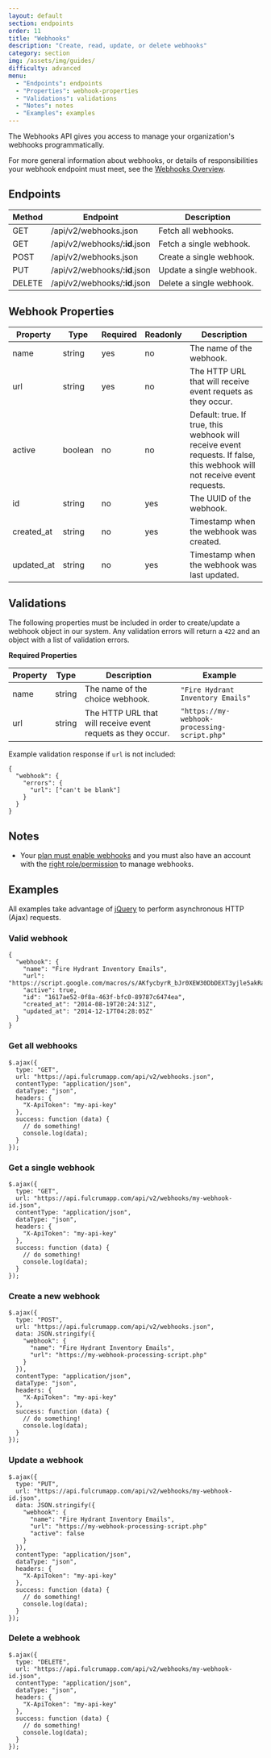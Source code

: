 ```yaml
---
layout: default
section: endpoints
order: 11
title: "Webhooks"
description: "Create, read, update, or delete webhooks"
category: section
img: /assets/img/guides/
difficulty: advanced
menu:
  - "Endpoints": endpoints
  - "Properties": webhook-properties
  - "Validations": validations
  - "Notes": notes
  - "Examples": examples
---
```


The Webhooks API gives you access to manage your organization's webhooks programmatically.

For more general information about webhooks, or details of responsibilities your webhook endpoint must meet, see the [Webhooks Overview](/general/webhooks/).

## Endpoints

| Method | Endpoint | Description |
|--------|----------|-------------|
| GET | /api/v2/webhooks.json | Fetch all webhooks. |
| GET | /api/v2/webhooks/**:id**.json | Fetch a single webhook. |
| POST | /api/v2/webhooks.json | Create a single webhook. |
| PUT | /api/v2/webhooks/**:id**.json | Update a single webhook. |
| DELETE | /api/v2/webhooks/**:id**.json | Delete a single webhook. |

## Webhook Properties

| Property | Type | Required | Readonly | Description |
|----------|------|----------|----------|-------------|
| name | string | yes | no | The name of the webhook. |
| url | string | yes | no | The HTTP URL that will receive event requets as they occur. |
| active | boolean | no | no | Default: true. If true, this webhook will receive event requests. If false, this webhook will not receive event requests. |
| id | string | no | yes | The UUID of the webhook. |
| created_at | string | no | yes | Timestamp when the webhook was created. |
| updated_at | string | no | yes | Timestamp when the webhook was last updated. |

## Validations

The following properties must be included in order to create/update a webhook object in our system. Any validation errors will return a `422` and an object with a list of validation errors.

**Required Properties**

| Property | Type | Description | Example |
|----------|------|-------------|---------|
| name | string | The name of the choice webhook. | `"Fire Hydrant Inventory Emails"`
| url | string | The HTTP URL that will receive event requets as they occur. | `"https://my-webhook-processing-script.php"`

Example validation response if `url` is not included:

```
{
  "webhook": {
    "errors": {
      "url": ["can't be blank"]
    }
  }
}
```

## Notes

* Your [plan must enable webhooks](http://www.fulcrumapp.com/guides/webhooks/webhooks-plans/) and you must also have an account with the [right role/permission](http://www.fulcrumapp.com/guides/webhooks/webhooks-roles-and-permissions/) to manage webhooks.

## Examples

All examples take advantage of [jQuery](http://jquery.com/) to perform asynchronous HTTP (Ajax) requests.

### Valid webhook

```
{
  "webhook": {
    "name": "Fire Hydrant Inventory Emails",
    "url": "https://script.google.com/macros/s/AKfycbyrR_bJr0XEW30DbDEXT3yjle5akRa9Dci7q6H0VTA_Oov86Vj/exec",
    "active": true,
    "id": "1617ae52-0f8a-463f-bfc0-89787c6474ea",
    "created_at": "2014-08-19T20:24:31Z",
    "updated_at": "2014-12-17T04:28:05Z"
  }
}
```

### Get all webhooks

```
$.ajax({
  type: "GET",
  url: "https://api.fulcrumapp.com/api/v2/webhooks.json",
  contentType: "application/json",
  dataType: "json",
  headers: {
    "X-ApiToken": "my-api-key"
  },
  success: function (data) {
    // do something!
    console.log(data);
  }
});
```

### Get a single webhook

```
$.ajax({
  type: "GET",
  url: "https://api.fulcrumapp.com/api/v2/webhooks/my-webhook-id.json",
  contentType: "application/json",
  dataType: "json",
  headers: {
    "X-ApiToken": "my-api-key"
  },
  success: function (data) {
    // do something!
    console.log(data);
  }
});
```

### Create a new webhook

```
$.ajax({
  type: "POST",
  url: "https://api.fulcrumapp.com/api/v2/webhooks.json",
  data: JSON.stringify({
    "webhook": {
      "name": "Fire Hydrant Inventory Emails",
      "url": "https://my-webhook-processing-script.php"
    }
  }),
  contentType: "application/json",
  dataType: "json",
  headers: {
    "X-ApiToken": "my-api-key"
  },
  success: function (data) {
    // do something!
    console.log(data);
  }
});
```

### Update a webhook

```
$.ajax({
  type: "PUT",
  url: "https://api.fulcrumapp.com/api/v2/webhooks/my-webhook-id.json",
  data: JSON.stringify({
    "webhook": {
      "name": "Fire Hydrant Inventory Emails",
      "url": "https://my-webhook-processing-script.php"
      "active": false
    }
  }),
  contentType: "application/json",
  dataType: "json",
  headers: {
    "X-ApiToken": "my-api-key"
  },
  success: function (data) {
    // do something!
    console.log(data);
  }
});
```

### Delete a webhook

```
$.ajax({
  type: "DELETE",
  url: "https://api.fulcrumapp.com/api/v2/webhooks/my-webhook-id.json",
  contentType: "application/json",
  dataType: "json",
  headers: {
    "X-ApiToken": "my-api-key"
  },
  success: function (data) {
    // do something!
    console.log(data);
  }
});
```
